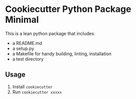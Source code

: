 # Cookiecutter Python Package Minimal

This is a lean python package that includes:

- a README.md
- a setup.py
- a Makefile for handy building, linting, installation
- a test directory

## Usage

1. Install `cookiecutter`
2. Run `cookiecutter xxxxx`

